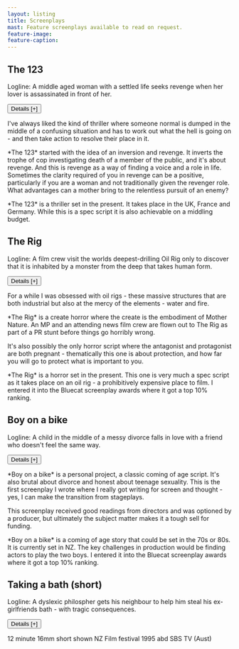 ```yaml
---
layout: listing
title: Screenplays
mast: Feature screenplays available to read on request.
feature-image:
feature-caption:
---
```


<section>

<h2>The 123</h2>

<p class="logline">Logline: A middle aged woman with a settled life seeks revenge when her lover is assassinated in front of her.</p>

<button type="button" class="collapsible" aria-label="Show details screen play called the one two three">Details [+]</button>
<div class="content">
<p>I've always liked the kind of thriller where someone normal is dumped in the middle of a confusing situation and has to work out what the hell is going on - and then take action to resolve their place in it.</p>
<p>*The 123* started with the idea of an inversion and revenge. It inverts the trophe of cop investigating death of a member of the public, and it's about revenge. And this is revenge as a way of finding a voice and a role in life. Sometimes the clarity required of you in revenge can be a positive, particularly if you are a woman and not traditionally given the revenger role. What advantages can a mother bring to the relentless pursuit of an enemy?</p>
<p class="details">*The 123* is a thriller set in the present. It takes place in the UK, France and Germany. While this is a spec script it is also achievable on a middling budget.</p>
</div>


<h2>The Rig</h2>

<p class="logline">Logline: A film crew visit the worlds deepest-drilling Oil Rig only to discover that it is inhabited by a monster from the deep that takes human form.</p>

<button type="button" class="collapsible" aria-label="Show details screen play called The Rig">Details [+]</button>
<div class="content">
<p>For a while I was obsessed with oil rigs - these massive structures that are both industrial but also at the mercy of the elements - water and fire.</p>
<p>*The Rig* is a create horror where the create is the embodiment of Mother Nature. An MP and an attending news film crew are flown out to The Rig as part of a PR stunt before things go horribly wrong.</p>
<p>It's also possibly the only horror script where the antagonist and protagonist are both pregnant - thematically this one is about protection, and how far you will go to protect what is important to you.</p>

<p class="details">*The Rig* is a horror set in the present. This one is very much a spec script as it takes place on an oil rig - a prohibitively expensive place to film. I entered it into the Bluecat screenplay awards where it got a top 10% ranking.</p>
</div>


<h2>Boy on a bike</h2>

<p class="logline">Logline: A child in the middle of a messy divorce falls in love with a friend who doesn't feel the same way.</p>

<button type="button" class="collapsible" aria-label="Show details screen play called Boy on a bike">Details [+]</button>
<div class="content">

<p>*Boy on a bike* is a personal project, a classic coming of age script. It's also brutal about divorce and honest about teenage sexuality. This is the first screenplay I wrote where I really got writing for screen and thought - yes, I can make the transition from stageplays. </p>
<p>This screenplay received good readings from directors and was optioned by a producer, but ultimately the subject matter makes it a tough sell for funding.</p>
<p class="details">*Boy on a bike* is a coming of age story that could be set in the 70s or 80s. It is currently set in NZ. The key challenges in production would be finding actors to play the two boys. I entered it into the Bluecat screenplay awards where it got a top 10% ranking.</p>
</div>

<h2>Taking a bath (short)</h2>

<p class="logline">Logline: A dyslexic philospher gets his neighbour to help him steal his ex-girlfriends bath - with tragic consequences.</p>

<button type="button" class="collapsible" aria-label="Show details screen play called Boy on a bike">Details [+]</button>
<div class="content">

<p class="details">12 minute 16mm short shown NZ Film festival 1995 abd SBS TV (Aust)
</p>
</div>
